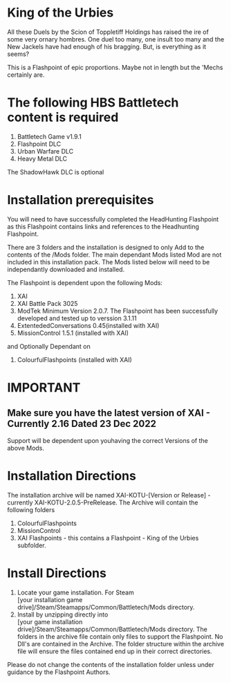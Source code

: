 # King of the Urbies

All these Duels by the Scion of Toppletiff Holdings has raised the ire of some very ornary hombres. One duel too many, one insult too many and the New Jackels have had enough of his bragging.
But, is everything as it seems?  

This is a Flashpoint of epic proportions. Maybe not in length but the 'Mechs certainly are.

# The following HBS Battletech content is required  

1. Battletech Game v1.9.1
2. Flashpoint DLC
3. Urban Warfare DLC
4. Heavy Metal DLC

The ShadowHawk DLC is optional

# Installation prerequisites

You will need to have successfully completed the HeadHunting Flashpoint as this Flashpoint contains links and references to the Headhunting Flashpoint. 

There are 3 folders and the installation is designed to only Add to the contents of the /Mods folder. The main dependant Mods listed Mod are not included in this installation pack. The Mods listed below will need to be independantly downloaded and installed.  

The Flashpoint is dependent upon the following Mods:

1. XAI 
2. XAI Battle Pack 3025
3. ModTek Minimum Version 2.0.7. The Flashpoint has been successfully developed and tested up to verssion 3.1.11
4. ExtentededConversations 0.45(installed with XAI)
5. MissionControl 1.5.1 (installed with XAI)

and Optionally Dependant on
 
1. ColourfulFlashpoints (installed with XAI)

# IMPORTANT 

## Make sure you have the latest version of XAI - Currently 2.16 Dated 23 Dec 2022

Support will be dependent upon youhaving the correct Versions of the above Mods.


# Installation Directions

The installation archive will be named XAI-KOTU-[Version or Release] - currently XAI-KOTU-2.0.5-PreRelease. The Archive will contain the following folders

  1. ColourfulFlashpoints    
  2. MissionControl    
  3. XAI Flashpoints - this contains a Flashpoint - King of the Urbies subfolder.
 
# Install Directions

1. Locate your game installation. For Steam  
[your installation game drive]/Steam/Steamapps/Common/Battletech/Mods directory. 
2. Install by unzipping directly into    
[your game installation drive]/Steam/Steamapps/Common/Battletech/Mods directory.
The folders in the archive file contain only files to support the Flashpoint. No Dll's are contained in the Archive. The folder structure within the archive file will ensure the files contained end up in their correct directories.

Please do not change the contents of the installation folder unless under guidance by the Flashpoint Authors.